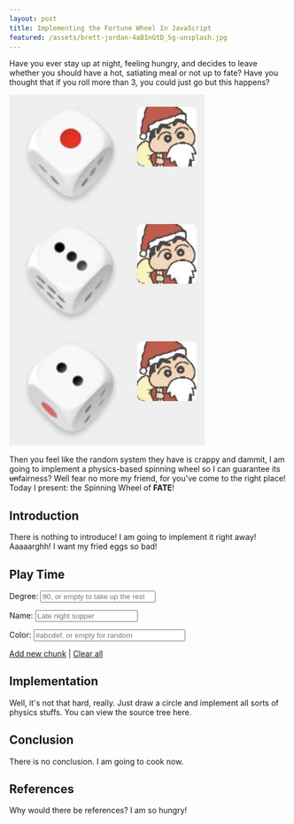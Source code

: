 ```yaml
---
layout: post
title: Implementing the Fortune Wheel In JavaScript
featured: /assets/brett-jordan-4aB1nGtD_Sg-unsplash.jpg
---
```


Have you ever stay up at night, feeling hungry, and decides to leave whether you should have a hot, satiating meal or not up to fate? Have you thought that if you roll more than 3, you could just go but this happens?

![Dammit](/assets/wof/dammit.jpeg)

Then you feel like the random system they have is crappy and dammit, I am going to implement a physics-based spinning wheel so I can guarantee its ~~un~~fairness? Well fear no more my friend, for you've come to the right place! Today I present: the Spinning Wheel of __FATE__!

## Introduction

There is nothing to introduce! I am going to implement it right away! Aaaaarghh! I want my fried eggs so bad!

## Play Time

<canvas id="wheel" width="500px" height="500px" style="width: 250px; height: 250px; touch-action: none"></canvas>
<script src="/assets/wof/main.js"></script>
<div id="list"></div>

Degree: <input id="degree" placeholder="90, or empty to take up the rest" style="width: 15em">

Name: <input id="name" placeholder="Late night supper">

Color: <input id="color" placeholder="#abcdef, or empty for random" style="width: 20em">

<a href="javascript:add()">Add new chunk</a> \| <a href="javascript:clear()">Clear all</a>

## Implementation

Well, it's not that hard, really. Just draw a circle and implement all sorts of physics stuffs. You can view the source tree here.

## Conclusion

There is no conclusion. I am going to cook now.

## References

Why would there be references? I am so hungry!
